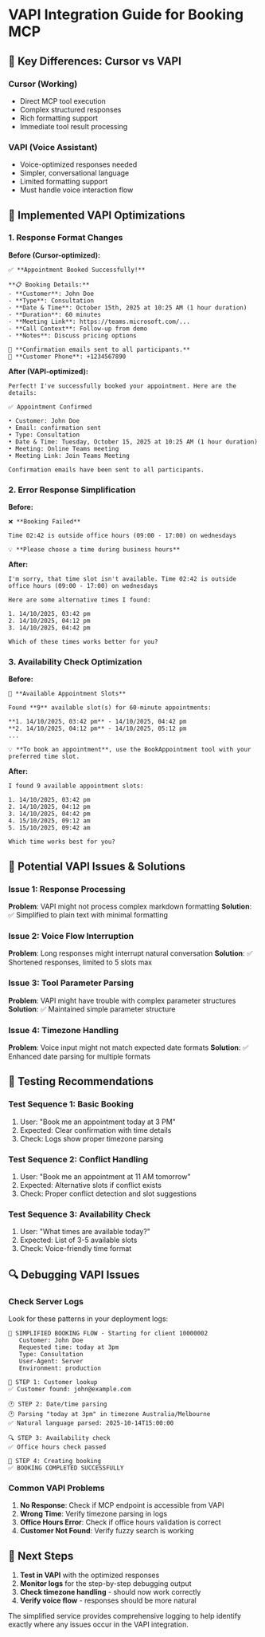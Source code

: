 # VAPI Integration Guide for Booking MCP

## 🎯 Key Differences: Cursor vs VAPI

### **Cursor (Working)**
- Direct MCP tool execution
- Complex structured responses
- Rich formatting support
- Immediate tool result processing

### **VAPI (Voice Assistant)**
- Voice-optimized responses needed
- Simpler, conversational language
- Limited formatting support
- Must handle voice interaction flow

## 🔧 **Implemented VAPI Optimizations**

### **1. Response Format Changes**

**Before (Cursor-optimized):**
```
✅ **Appointment Booked Successfully!**

**📋 Booking Details:**
- **Customer**: John Doe
- **Type**: Consultation
- **Date & Time**: October 15th, 2025 at 10:25 AM (1 hour duration)
- **Duration**: 60 minutes
- **Meeting Link**: https://teams.microsoft.com/...
- **Call Context**: Follow-up from demo
- **Notes**: Discuss pricing options

📧 **Confirmation emails sent to all participants.**
📱 **Customer Phone**: +1234567890
```

**After (VAPI-optimized):**
```
Perfect! I've successfully booked your appointment. Here are the details:

✅ Appointment Confirmed

• Customer: John Doe
• Email: confirmation sent
• Type: Consultation
• Date & Time: Tuesday, October 15, 2025 at 10:25 AM (1 hour duration)
• Meeting: Online Teams meeting
• Meeting Link: Join Teams Meeting

Confirmation emails have been sent to all participants.
```

### **2. Error Response Simplification**

**Before:**
```
❌ **Booking Failed**

Time 02:42 is outside office hours (09:00 - 17:00) on wednesdays

💡 **Please choose a time during business hours**
```

**After:**
```
I'm sorry, that time slot isn't available. Time 02:42 is outside office hours (09:00 - 17:00) on wednesdays

Here are some alternative times I found:

1. 14/10/2025, 03:42 pm
2. 14/10/2025, 04:12 pm
3. 14/10/2025, 04:42 pm

Which of these times works better for you?
```

### **3. Availability Check Optimization**

**Before:**
```
📅 **Available Appointment Slots**

Found **9** available slot(s) for 60-minute appointments:

**1. 14/10/2025, 03:42 pm** - 14/10/2025, 04:42 pm
**2. 14/10/2025, 04:12 pm** - 14/10/2025, 05:12 pm
...

💡 **To book an appointment**, use the BookAppointment tool with your preferred time slot.
```

**After:**
```
I found 9 available appointment slots:

1. 14/10/2025, 03:42 pm
2. 14/10/2025, 04:12 pm
3. 14/10/2025, 04:42 pm
4. 15/10/2025, 09:12 am
5. 15/10/2025, 09:42 am

Which time works best for you?
```

## 🚨 **Potential VAPI Issues & Solutions**

### **Issue 1: Response Processing**
**Problem**: VAPI might not process complex markdown formatting
**Solution**: ✅ Simplified to plain text with minimal formatting

### **Issue 2: Voice Flow Interruption**
**Problem**: Long responses might interrupt natural conversation
**Solution**: ✅ Shortened responses, limited to 5 slots max

### **Issue 3: Tool Parameter Parsing**
**Problem**: VAPI might have trouble with complex parameter structures
**Solution**: ✅ Maintained simple parameter structure

### **Issue 4: Timezone Handling**
**Problem**: Voice input might not match expected date formats
**Solution**: ✅ Enhanced date parsing for multiple formats

## 🧪 **Testing Recommendations**

### **Test Sequence 1: Basic Booking**
1. User: "Book me an appointment today at 3 PM"
2. Expected: Clear confirmation with time details
3. Check: Logs show proper timezone parsing

### **Test Sequence 2: Conflict Handling**
1. User: "Book me an appointment at 11 AM tomorrow"
2. Expected: Alternative slots if conflict exists
3. Check: Proper conflict detection and slot suggestions

### **Test Sequence 3: Availability Check**
1. User: "What times are available today?"
2. Expected: List of 3-5 available slots
3. Check: Voice-friendly time format

## 🔍 **Debugging VAPI Issues**

### **Check Server Logs**
Look for these patterns in your deployment logs:
```
📅 SIMPLIFIED BOOKING FLOW - Starting for client 10000002
   Customer: John Doe
   Requested time: today at 3pm
   Type: Consultation
   User-Agent: Server
   Environment: production

👤 STEP 1: Customer lookup
✅ Customer found: john@example.com

🕐 STEP 2: Date/time parsing
🕐 Parsing "today at 3pm" in timezone Australia/Melbourne
✅ Natural language parsed: 2025-10-14T15:00:00

🔍 STEP 3: Availability check
✅ Office hours check passed

📝 STEP 4: Creating booking
✅ BOOKING COMPLETED SUCCESSFULLY
```

### **Common VAPI Problems**

1. **No Response**: Check if MCP endpoint is accessible from VAPI
2. **Wrong Time**: Verify timezone parsing in logs
3. **Office Hours Error**: Check if office hours validation is correct
4. **Customer Not Found**: Verify fuzzy search is working

## 🎯 **Next Steps**

1. **Test in VAPI** with the optimized responses
2. **Monitor logs** for the step-by-step debugging output
3. **Check timezone handling** - should now work correctly
4. **Verify voice flow** - responses should be more natural

The simplified service provides comprehensive logging to help identify exactly where any issues occur in the VAPI integration.
